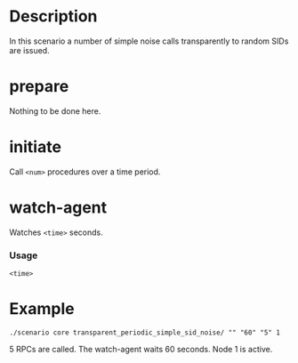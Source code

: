 # Description
In this scenario a number of simple noise calls transparently to random SIDs are issued.

# prepare
Nothing to be done here.

# initiate
Call `<num>` procedures over a time period.

# watch-agent
Watches `<time>` seconds.

### Usage
```
<time>
```

# Example
```
./scenario core transparent_periodic_simple_sid_noise/ "" "60" "5" 1
```

5 RPCs are called. The watch-agent waits 60 seconds. Node 1 is active.
